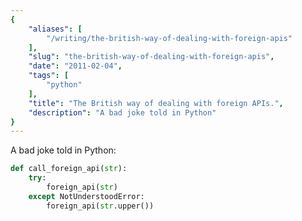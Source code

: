 ```yaml
---
{
    "aliases": [
        "/writing/the-british-way-of-dealing-with-foreign-apis"
    ],
    "slug": "the-british-way-of-dealing-with-foreign-apis",
    "date": "2011-02-04",
    "tags": [
        "python"
    ],
    "title": "The British way of dealing with foreign APIs.",
    "description": "A bad joke told in Python"
}
---
```



A bad joke told in Python:

``` python
def call_foreign_api(str):
    try:
        foreign_api(str)
    except NotUnderstoodError:
        foreign_api(str.upper())
```
